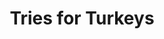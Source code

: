---
layout: post
title: Tries for Turkeys
description: join me on a journey to competency
summary: how to pronounce it is the most complicated part
tags: coding learning leetcode CS4CS
---